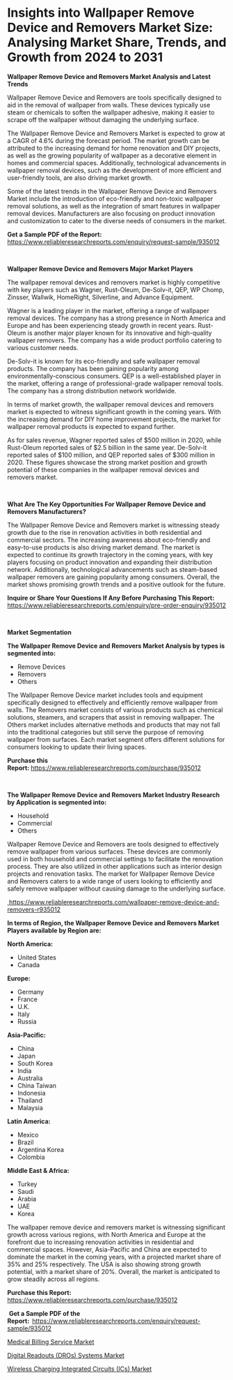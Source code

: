 <p><h1>Insights into Wallpaper Remove Device and Removers Market Size: Analysing Market Share, Trends, and Growth from 2024 to 2031</h1></p><p><strong>Wallpaper Remove Device and Removers Market Analysis and Latest Trends</strong></p>
<p><p>Wallpaper Remove Device and Removers are tools specifically designed to aid in the removal of wallpaper from walls. These devices typically use steam or chemicals to soften the wallpaper adhesive, making it easier to scrape off the wallpaper without damaging the underlying surface.</p><p>The Wallpaper Remove Device and Removers Market is expected to grow at a CAGR of 4.6% during the forecast period. The market growth can be attributed to the increasing demand for home renovation and DIY projects, as well as the growing popularity of wallpaper as a decorative element in homes and commercial spaces. Additionally, technological advancements in wallpaper removal devices, such as the development of more efficient and user-friendly tools, are also driving market growth.</p><p>Some of the latest trends in the Wallpaper Remove Device and Removers Market include the introduction of eco-friendly and non-toxic wallpaper removal solutions, as well as the integration of smart features in wallpaper removal devices. Manufacturers are also focusing on product innovation and customization to cater to the diverse needs of consumers in the market.</p></p>
<p><strong>Get a Sample PDF of the Report:&nbsp;</strong> <a href="https://www.reliableresearchreports.com/enquiry/request-sample/935012">https://www.reliableresearchreports.com/enquiry/request-sample/935012</a></p>
<p>&nbsp;</p>
<p><strong>Wallpaper Remove Device and Removers Major Market Players</strong></p>
<p><p>The wallpaper removal devices and removers market is highly competitive with key players such as Wagner, Rust-Oleum, De-Solv-it, QEP, WP Chomp, Zinsser, Wallwik, HomeRight, Silverline, and Advance Equipment. </p><p>Wagner is a leading player in the market, offering a range of wallpaper removal devices. The company has a strong presence in North America and Europe and has been experiencing steady growth in recent years. Rust-Oleum is another major player known for its innovative and high-quality wallpaper removers. The company has a wide product portfolio catering to various customer needs.</p><p>De-Solv-it is known for its eco-friendly and safe wallpaper removal products. The company has been gaining popularity among environmentally-conscious consumers. QEP is a well-established player in the market, offering a range of professional-grade wallpaper removal tools. The company has a strong distribution network worldwide.</p><p>In terms of market growth, the wallpaper removal devices and removers market is expected to witness significant growth in the coming years. With the increasing demand for DIY home improvement projects, the market for wallpaper removal products is expected to expand further.</p><p>As for sales revenue, Wagner reported sales of $500 million in 2020, while Rust-Oleum reported sales of $2.5 billion in the same year. De-Solv-it reported sales of $100 million, and QEP reported sales of $300 million in 2020. These figures showcase the strong market position and growth potential of these companies in the wallpaper removal devices and removers market.</p></p>
<p>&nbsp;</p>
<p><strong>What Are The Key Opportunities For Wallpaper Remove Device and Removers Manufacturers?</strong></p>
<p><p>The Wallpaper Remove Device and Removers market is witnessing steady growth due to the rise in renovation activities in both residential and commercial sectors. The increasing awareness about eco-friendly and easy-to-use products is also driving market demand. The market is expected to continue its growth trajectory in the coming years, with key players focusing on product innovation and expanding their distribution network. Additionally, technological advancements such as steam-based wallpaper removers are gaining popularity among consumers. Overall, the market shows promising growth trends and a positive outlook for the future.</p></p>
<p><strong>Inquire or Share Your Questions If Any Before Purchasing This Report:</strong> <a href="https://www.reliableresearchreports.com/enquiry/pre-order-enquiry/935012">https://www.reliableresearchreports.com/enquiry/pre-order-enquiry/935012</a></p>
<p>&nbsp;</p>
<p><strong>Market Segmentation</strong></p>
<p><strong>The Wallpaper Remove Device and Removers Market Analysis by types is segmented into:</strong></p>
<p><ul><li>Remove Devices</li><li>Removers</li><li>Others</li></ul></p>
<p><p>The Wallpaper Remove Device market includes tools and equipment specifically designed to effectively and efficiently remove wallpaper from walls. The Removers market consists of various products such as chemical solutions, steamers, and scrapers that assist in removing wallpaper. The Others market includes alternative methods and products that may not fall into the traditional categories but still serve the purpose of removing wallpaper from surfaces. Each market segment offers different solutions for consumers looking to update their living spaces.</p></p>
<p><strong>Purchase this Report:&nbsp;</strong><a href="https://www.reliableresearchreports.com/purchase/935012">https://www.reliableresearchreports.com/purchase/935012</a></p>
<p>&nbsp;</p>
<p><strong>The Wallpaper Remove Device and Removers Market Industry Research by Application is segmented into:</strong></p>
<p><ul><li>Household</li><li>Commercial</li><li>Others</li></ul></p>
<p><p>Wallpaper Remove Device and Removers are tools designed to effectively remove wallpaper from various surfaces. These devices are commonly used in both household and commercial settings to facilitate the renovation process. They are also utilized in other applications such as interior design projects and renovation tasks. The market for Wallpaper Remove Device and Removers caters to a wide range of users looking to efficiently and safely remove wallpaper without causing damage to the underlying surface.</p></p>
<p><a href="https://www.reliableresearchreports.com/wallpaper-remove-device-and-removers-r935012">&nbsp;https://www.reliableresearchreports.com/wallpaper-remove-device-and-removers-r935012</a></p>
<p><strong>In terms of Region, the Wallpaper Remove Device and Removers Market Players available by Region are:</strong></p>
<p>
    <p> <strong> North America: </strong>
        <ul>
            <li>United States</li>
            <li>Canada</li>
        </ul>
        </p> 
    <p> <strong> Europe: </strong>
        <ul>
            <li>Germany</li>
            <li>France</li>
            <li>U.K.</li>
            <li>Italy</li>
            <li>Russia</li>
        </ul>
        </p> 
    <p> <strong> Asia-Pacific: </strong>
        <ul>
            <li>China</li>
            <li>Japan</li>
            <li>South Korea</li>
            <li>India</li>
            <li>Australia</li>
            <li>China Taiwan</li>
            <li>Indonesia</li>
            <li>Thailand</li>
            <li>Malaysia</li>
        </ul>
        </p> 
    <p> <strong> Latin America: </strong>
        <ul>
            <li>Mexico</li>
            <li>Brazil</li>
            <li>Argentina Korea</li>
            <li>Colombia</li>
        </ul>
        </p> 
    <p> <strong> Middle East & Africa: </strong>
        <ul>
            <li>Turkey</li>
            <li>Saudi</li>
            <li>Arabia</li>
            <li>UAE</li>
            <li>Korea</li>
        </ul>
    </p>
    </p>
<p><p>The wallpaper remove device and removers market is witnessing significant growth across various regions, with North America and Europe at the forefront due to increasing renovation activities in residential and commercial spaces. However, Asia-Pacific and China are expected to dominate the market in the coming years, with a projected market share of 35% and 25% respectively. The USA is also showing strong growth potential, with a market share of 20%. Overall, the market is anticipated to grow steadily across all regions.</p></p>
<p><strong>Purchase this Report: </strong><a href="https://www.reliableresearchreports.com/purchase/935012">https://www.reliableresearchreports.com/purchase/935012</a></p>
<p>&nbsp;<strong>Get a Sample PDF of the Report:&nbsp;&nbsp;</strong><a href="https://www.reliableresearchreports.com/enquiry/request-sample/935012">https://www.reliableresearchreports.com/enquiry/request-sample/935012</a></p>
<p><strong></strong></p>
<p><p><a href="https://github.com/RoccoManning/Market-Research-Report-List-4/blob/main/medical-billing-service-market.md">Medical Billing Service Market</a></p><p><a href="https://www.linkedin.com/pulse/digital-readouts-dros-systems-market-competitive-analysis-s0tve">Digital Readouts (DROs) Systems Market</a></p><p><a href="https://www.linkedin.com/pulse/wireless-charging-integrated-circuits-ics-market-key-successful-ezrwe">Wireless Charging Integrated Circuits (ICs) Market</a></p></p>